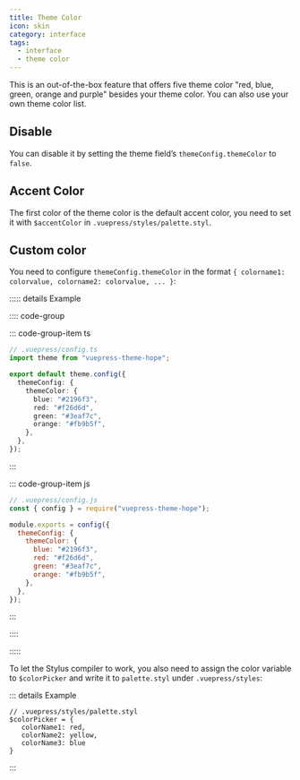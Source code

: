 ```yaml
---
title: Theme Color
icon: skin
category: interface
tags:
  - interface
  - theme color
---
```


This is an out-of-the-box feature that offers five theme color "red, blue, green, orange and purple" besides your theme color. You can also use your own theme color list.

<!-- more -->

## Disable

You can disable it by setting the theme field’s `themeConfig.themeColor` to `false`.

## Accent Color

The first color of the theme color is the default accent color, you need to set it with `$accentColor` in `.vuepress/styles/palette.styl`.

## Custom color

You need to configure `themeConfig.themeColor` in the format `{ colorname1: colorvalue, colorname2: colorvalue, ... }`:

::::: details Example

:::: code-group

::: code-group-item ts

```ts
// .vuepress/config.ts
import theme from "vuepress-theme-hope";

export default theme.config({
  themeConfig: {
    themeColor: {
      blue: "#2196f3",
      red: "#f26d6d",
      green: "#3eaf7c",
      orange: "#fb9b5f",
    },
  },
});
```

:::

::: code-group-item js

```js {5-10}
// .vuepress/config.js
const { config } = require("vuepress-theme-hope");

module.exports = config({
  themeConfig: {
    themeColor: {
      blue: "#2196f3",
      red: "#f26d6d",
      green: "#3eaf7c",
      orange: "#fb9b5f",
    },
  },
});
```

:::

::::

:::::

To let the Stylus compiler to work, you also need to assign the color variable to `$colorPicker` and write it to `palette.styl` under `.vuepress/styles`:

::: details Example

```stylus
// .vuepress/styles/palette.styl
$colorPicker = {
   colorName1: red,
   colorName2: yellow,
   colorName3: blue
}
```

:::
